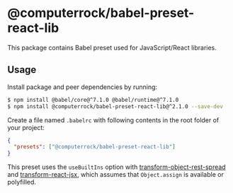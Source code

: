 # @computerrock/babel-preset-react-lib

This package contains Babel preset used for JavaScript/React libraries.

## Usage

Install package and peer dependencies by running:

```sh
$ npm install @babel/core@^7.1.0 @babel/runtime@^7.1.0
$ npm install @computerrock/babel-preset-react-lib@^2.1.0 --save-dev 
```

Create a file named `.babelrc` with following contents in the root folder of your project:

```json
{
  "presets": ["@computerrock/babel-preset-react-lib"]
}
```

This preset uses the `useBuiltIns` option with 
[transform-object-rest-spread](http://babeljs.io/docs/plugins/transform-object-rest-spread/) 
and [transform-react-jsx](http://babeljs.io/docs/plugins/transform-react-jsx/), which assumes 
that `Object.assign` is available or polyfilled.

